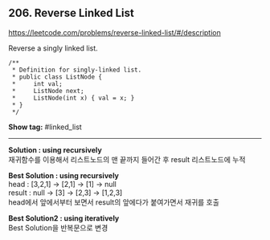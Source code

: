 ## 206. Reverse Linked List

https://leetcode.com/problems/reverse-linked-list/#/description

Reverse a singly linked list.
```
/**
 * Definition for singly-linked list.
 * public class ListNode {
 *     int val;
 *     ListNode next;
 *     ListNode(int x) { val = x; }
 * }
 */
```

**Show tag:** \#linked_list

-------------------------------------------------

**Solution : using recursively** <br/>
재귀함수를 이용해서 리스트노드의 맨 끝까지 들어간 후 result 리스트노드에 누적 <br/>

**Best Solution : using recursively** <br/>
head :  [3,2,1] -> [2,1] -> [1]   -> null <br/>
result : null   -> [3]   -> [2,3] -> [1,2,3] <br/>
head에서 앞에서부터 보면서 result의 앞에다가 붙여가면서 재귀를 호출 <br/>

**Best Solution2 : using iteratively** <br/>
Best Solution을 반복문으로 변경
